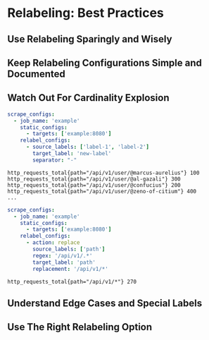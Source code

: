 # Relabeling: Best Practices


## Use Relabeling Sparingly and Wisely


## Keep Relabeling Configurations Simple and Documented


## Watch Out For Cardinality Explosion


```yaml
scrape_configs:
  - job_name: 'example'
    static_configs:
      - targets: ['example:8080']
    relabel_configs:
      - source_labels: ['label-1', 'label-2']
        target_label: 'new-label'
        separator: "-"
```


```plaintext
http_requests_total{path="/api/v1/user/@marcus-aurelius"} 100
http_requests_total{path="/api/v1/user/@al-gazali"} 300
http_requests_total{path="/api/v1/user/@confucius"} 200
http_requests_total{path="/api/v1/user/@zeno-of-citium"} 400
...
```


```yaml
scrape_configs:
  - job_name: 'example'
    static_configs:
      - targets: ['example:8080']
    relabel_configs:
      - action: replace
        source_labels: ['path']
        regex: '/api/v1/.*'
        target_label: 'path'
        replacement: '/api/v1/*'
```


```plaintext
http_requests_total{path="/api/v1/*"} 270
```


## Understand Edge Cases and Special Labels


## Use The Right Relabeling Option